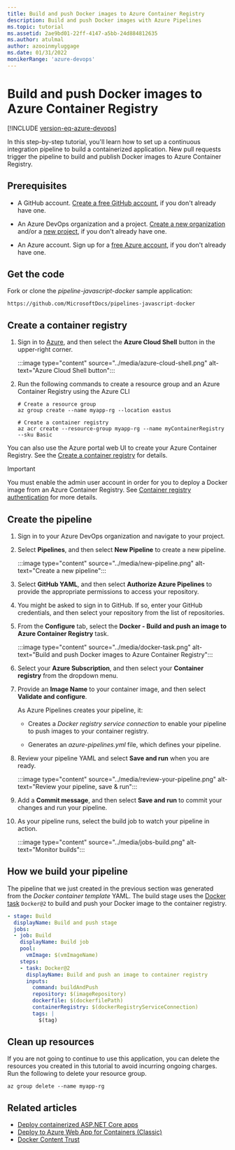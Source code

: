 ```yaml
---
title: Build and push Docker images to Azure Container Registry
description: Build and push Docker images with Azure Pipelines
ms.topic: tutorial
ms.assetid: 2ae9bd01-22ff-4147-a5bb-24d884812635
ms.author: atulmal
author: azooinmyluggage
ms.date: 01/31/2022
monikerRange: 'azure-devops'
---
```

# Build and push Docker images to Azure Container Registry

[!INCLUDE [version-eq-azure-devops](../../../includes/version-eq-azure-devops.md)]

In this step-by-step tutorial, you'll learn how to set up a continuous integration pipeline to build a containerized application. New pull requests trigger the pipeline to build and publish Docker images to Azure Container Registry.

## Prerequisites

* A GitHub account. [Create a free GitHub account](https://github.com), if you don't already have one.

* An Azure DevOps organization and a project. [Create a new organization](../../../organizations/accounts/create-organization.md) and/or a [new project](../../..//organizations/projects/create-project.md), if you don't already have one.

* An Azure account. Sign up for a [free Azure account](https://azure.microsoft.com/free/), if you don't already have one.

## Get the code

Fork or clone the *pipeline-javascript-docker* sample application:

```
https://github.com/MicrosoftDocs/pipelines-javascript-docker
```

## Create a container registry

1. Sign in to [Azure](https://portal.azure.com/), and then select the **Azure Cloud Shell** button in the upper-right corner.

    :::image type="content" source="../media/azure-cloud-shell.png" alt-text="Azure Cloud Shell button":::

1. Run the following commands to create a resource group and an Azure Container Registry using the Azure CLI

    ```azurecli-interactive
    # Create a resource group
    az group create --name myapp-rg --location eastus
    
    # Create a container registry
    az acr create --resource-group myapp-rg --name myContainerRegistry --sku Basic
    ```

You can also use the Azure portal web UI to create your Azure Container Registry. See the [Create a container registry](/azure/container-registry/container-registry-get-started-portal#create-a-container-registry) for details.

> [!IMPORTANT]
> You must enable the admin user account in order for you to deploy a Docker image from an Azure Container Registry. See [Container registry authentication](/azure/container-registry/container-registry-authentication#admin-account) for more details.

## Create the pipeline

1. Sign in to your Azure DevOps organization and navigate to your project.

1. Select **Pipelines**, and then select **New Pipeline** to create a new pipeline.

    :::image type="content" source="../media/new-pipeline.png" alt-text="Create a new pipeline":::

1. Select **GitHub YAML**, and then select **Authorize Azure Pipelines** to provide the appropriate permissions to access your repository.

1. You might be asked to sign in to GitHub. If so, enter your GitHub credentials, and then select your repository from the list of repositories.

1. From the **Configure** tab, select the **Docker - Build and push an image to Azure Container Registry** task.

    :::image type="content" source="../media/docker-task.png" alt-text="Build and push Docker images to Azure Container Registry":::

1. Select your **Azure Subscription**, and then select your **Container registry** from the dropdown menu. 

1. Provide an **Image Name** to your container image, and then select **Validate and configure**.

   As Azure Pipelines creates your pipeline, it:

   * Creates a _Docker registry service connection_ to enable your pipeline to push images to your container registry.

   * Generates an *azure-pipelines.yml* file, which defines your pipeline.
  
1. Review your pipeline YAML and select **Save and run** when you are ready.

    :::image type="content" source="../media/review-your-pipeline.png" alt-text="Review your pipeline, save & run":::

1. Add a **Commit message**, and then select **Save and run** to commit your changes and run your pipeline.

1. As your pipeline runs, select the build job to watch your pipeline in action.

    :::image type="content" source="../media/jobs-build.png" alt-text="Monitor builds":::

<a name="how"></a>

## How we build your pipeline

The pipeline that we just created in the previous section was generated from the _Docker container template_ YAML. The build stage uses the [Docker task](../../tasks/build/docker.md?view=azure-devops&preserve-view=true) `Docker@2` to build and push your Docker image to the container registry.

```YAML
- stage: Build
  displayName: Build and push stage
  jobs:  
  - job: Build
    displayName: Build job
    pool:
      vmImage: $(vmImageName)
    steps:
    - task: Docker@2
      displayName: Build and push an image to container registry
      inputs:
        command: buildAndPush
        repository: $(imageRepository)
        dockerfile: $(dockerfilePath)
        containerRegistry: $(dockerRegistryServiceConnection)
        tags: |
          $(tag)
```

## Clean up resources

If you are not going to continue to use this application, you can delete the resources you created in this tutorial to avoid incurring ongoing charges. Run the following to delete your resource group. 

```azurecli-interactive
az group delete --name myapp-rg
```

## Related articles

- [Deploy containerized ASP.NET Core apps](../../apps/cd/azure/aspnet-core-to-acr.md)
- [Deploy to Azure Web App for Containers (Classic)](../../apps/cd/deploy-docker-webapp.md)
- [Docker Content Trust](./content-trust.md)
